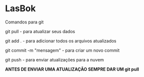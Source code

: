 # LasBok

Comandos para git

git pull - para atualizar seus dados

git add . - para adicionar todos os arquivos atualizados

git commit -m "mensagem" - para criar um novo commit

git push - para enviar atualizações para a nuvem

**ANTES DE ENVIAR UMA ATUALIZAÇÃO SEMPRE DAR UM git pull**

